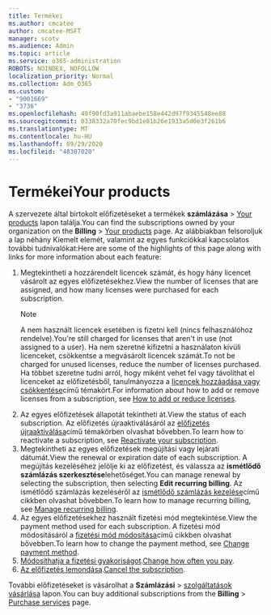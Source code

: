 ```yaml
---
title: Termékei
ms.author: cmcatee
author: cmcatee-MSFT
manager: scotv
ms.audience: Admin
ms.topic: article
ms.service: o365-administration
ROBOTS: NOINDEX, NOFOLLOW
localization_priority: Normal
ms.collection: Adm_O365
ms.custom:
- "9001669"
- "3736"
ms.openlocfilehash: 49f90fd3a911abaebe158e442d97f9345548ee88
ms.sourcegitcommit: 0338332a70fec9bd1e81b26e1933a5d0e3f261b6
ms.translationtype: MT
ms.contentlocale: hu-HU
ms.lasthandoff: 09/29/2020
ms.locfileid: "48307020"
---
```

# <a name="your-products"></a><span data-ttu-id="ec956-102">Termékei</span><span class="sxs-lookup"><span data-stu-id="ec956-102">Your products</span></span>

<span data-ttu-id="ec956-103">A szervezete által birtokolt előfizetéseket a termékek **számlázása**  >  [Your products](https://go.microsoft.com/fwlink/p/?linkid=842054) lapon találja.</span><span class="sxs-lookup"><span data-stu-id="ec956-103">You can find the subscriptions owned by your organization on the **Billing** > [Your products](https://go.microsoft.com/fwlink/p/?linkid=842054) page.</span></span> <span data-ttu-id="ec956-104">Az alábbiakban felsoroljuk a lap néhány Kiemelt elemét, valamint az egyes funkciókkal kapcsolatos további tudnivalókat:</span><span class="sxs-lookup"><span data-stu-id="ec956-104">Here are some of the highlights of this page along with links for more information about each feature:</span></span>

1. <span data-ttu-id="ec956-105">Megtekintheti a hozzárendelt licencek számát, és hogy hány licencet vásárolt az egyes előfizetésekhez.</span><span class="sxs-lookup"><span data-stu-id="ec956-105">View the number of licenses that are assigned, and how many licenses were purchased for each subscription.</span></span>
    > [!NOTE]
    > <span data-ttu-id="ec956-106">A nem használt licencek esetében is fizetni kell (nincs felhasználóhoz rendelve).</span><span class="sxs-lookup"><span data-stu-id="ec956-106">You're still charged for licenses that aren't in use (not assigned to a user).</span></span> <span data-ttu-id="ec956-107">Ha nem szeretné kifizetni a használaton kívüli licenceket, csökkentse a megvásárolt licencek számát.</span><span class="sxs-lookup"><span data-stu-id="ec956-107">To not be charged for unused licenses, reduce the number of licenses purchased.</span></span> <span data-ttu-id="ec956-108">Ha többet szeretne tudni arról, hogy miként vehet fel vagy távolíthat el licenceket az előfizetésből, tanulmányozza a [licencek hozzáadása vagy csökkentése](https://docs.microsoft.com/alchemyinsights/how-to-add-or-reduce-licenses)című témakört.</span><span class="sxs-lookup"><span data-stu-id="ec956-108">For information about how to add or remove licenses from a subscription, see [How to add or reduce licenses](https://docs.microsoft.com/alchemyinsights/how-to-add-or-reduce-licenses).</span></span>
2. <span data-ttu-id="ec956-109">Az egyes előfizetések állapotát tekintheti át.</span><span class="sxs-lookup"><span data-stu-id="ec956-109">View the status of each subscription.</span></span> <span data-ttu-id="ec956-110">Az előfizetés újraaktiválásáról az [előfizetés újraaktiválása](reactivate-your-subscription.md)című témakörben olvashat bővebben.</span><span class="sxs-lookup"><span data-stu-id="ec956-110">To learn how to reactivate a subscription, see [Reactivate your subscription](reactivate-your-subscription.md).</span></span>
3. <span data-ttu-id="ec956-111">Megtekintheti az egyes előfizetések megújítási vagy lejárati dátumát.</span><span class="sxs-lookup"><span data-stu-id="ec956-111">View the renewal or expiration date of each subscription.</span></span> <span data-ttu-id="ec956-112">A megújítás kezeléséhez jelölje ki az előfizetést, és válassza az **ismétlődő számlázás szerkesztése**lehetőséget.</span><span class="sxs-lookup"><span data-stu-id="ec956-112">You can manage renewal by selecting the subscription, then selecting **Edit recurring billing**.</span></span> <span data-ttu-id="ec956-113">Az ismétlődő számlázás kezeléséről az [ismétlődő számlázás kezelése](manage-auto-renewal.md)című cikkben olvashat bővebben.</span><span class="sxs-lookup"><span data-stu-id="ec956-113">To learn how to manage recurring billing, see [Manage recurring billing](manage-auto-renewal.md).</span></span>
4. <span data-ttu-id="ec956-114">Az egyes előfizetésekhez használt fizetési mód megtekintése.</span><span class="sxs-lookup"><span data-stu-id="ec956-114">View the payment method used for each subscription.</span></span> <span data-ttu-id="ec956-115">A fizetési mód módosításáról a [fizetési mód módosítása](change-payment-method.md)című cikkben olvashat bővebben.</span><span class="sxs-lookup"><span data-stu-id="ec956-115">To learn how to change the payment method, see [Change payment method](change-payment-method.md).</span></span>
5. <span data-ttu-id="ec956-116">[Módosíthatja a fizetési gyakoriságot](change-how-often-you-pay.md).</span><span class="sxs-lookup"><span data-stu-id="ec956-116">[Change how often you pay](change-how-often-you-pay.md).</span></span>
6. <span data-ttu-id="ec956-117">[Az előfizetés lemondása](https://go.microsoft.com/fwlink/?linkid=2119113).</span><span class="sxs-lookup"><span data-stu-id="ec956-117">[Cancel the subscription](https://go.microsoft.com/fwlink/?linkid=2119113).</span></span>

<span data-ttu-id="ec956-118">További előfizetéseket is vásárolhat a **Számlázási**  >  [szolgáltatások vásárlása](https://go.microsoft.com/fwlink/p/?linkid=868433) lapon.</span><span class="sxs-lookup"><span data-stu-id="ec956-118">You can buy additional subscriptions from the **Billing** > [Purchase services](https://go.microsoft.com/fwlink/p/?linkid=868433) page.</span></span>